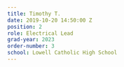 ```yaml
---
title: Timothy T.
date: 2019-10-20 14:50:00 Z
position: 2
role: Electrical Lead
grad-year: 2023
order-number: 3
school: Lowell Catholic High School
---
```


